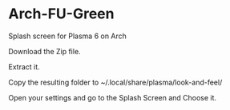 # Arch-FU-Green
Splash screen for Plasma 6 on Arch

Download the Zip file.

Extract it.

Copy the resulting folder to ~/.local/share/plasma/look-and-feel/

Open your settings and go to the Splash Screen and Choose it.

